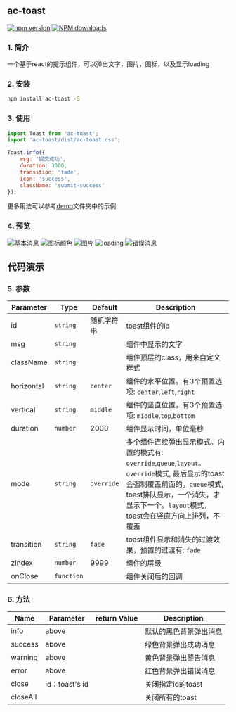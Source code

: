 ## ac-toast

[![npm version](https://img.shields.io/npm/v/ac-toast.svg)](https://www.npmjs.com/package/ac-toast)
[![NPM downloads](http://img.shields.io/npm/dt/ac-toast.svg?style=flat)](https://npmjs.org/package/ac-toast)

### 1. 简介

一个基于react的提示组件，可以弹出文字，图片，图标，以及显示loading

### 2. 安装

```bash
npm install ac-toast -S
```

### 3. 使用
```javascript
import Toast from 'ac-toast';
import 'ac-toast/dist/ac-toast.css';
```

```javascript
Toast.info({
    msg: '提交成功',
    duration: 3000,
    transition: 'fade',
    icon: 'success',
    className: 'submit-success'
});
```
更多用法可以参考[demo](./demo/demolist)文件夹中的示例

### 4. 预览

![基本消息](/preview/toast-basic.png)
![图标颜色](/preview/toast-submit-success.png)
![图片](/preview/toast-picture.png)
![loading](/preview/toast-loading.png)
![错误消息](/preview/toast-error.png)

## 代码演示

### 5. 参数

Parameter | Type |Default| Description
--------- | ---- | ------|-----------
id | `string` | 随机字符串 | toast组件的id
msg | `string` |  | 组件中显示的文字
className | `string` | | 组件顶层的class，用来自定义样式
horizontal | `string` | `center` | 组件的水平位置。有3个预置选项: `center`,`left`,`right`
vertical | `string` | `middle` | 组件的竖直位置。有3个预置选项: `middle`,`top`,`bottom`
duration | `number` | 2000 | 组件显示时间，单位毫秒
mode | `string` | `override` | 多个组件连续弹出显示模式。内置的模式有: `override`,`queue`,`layout`。`override`模式, 最后显示的toast会强制覆盖前面的。`queue`模式, toast排队显示，一个消失，才显示下一个。`layout`模式，toast会在竖直方向上排列，不覆盖
transition | `string` | `fade` | toast组件显示和消失的过渡效果，预置的过渡有: `fade`
zIndex | `number`  |  9999  |  组件的层级
onClose | `function` |  | 组件关闭后的回调

### 6. 方法

Name | Parameter | return Value | Description
--------- | ---------- | -----------|-----------
info | above |  | 默认的黑色背景弹出消息
success | above |  | 绿色背景弹出成功消息
warning | above | | 黄色背景弹出警告消息
error | above |  | 红色背景弹出错误消息
close | id：toast's id | | 关闭指定id的toast
closeAll |   |  | 关闭所有的toast
